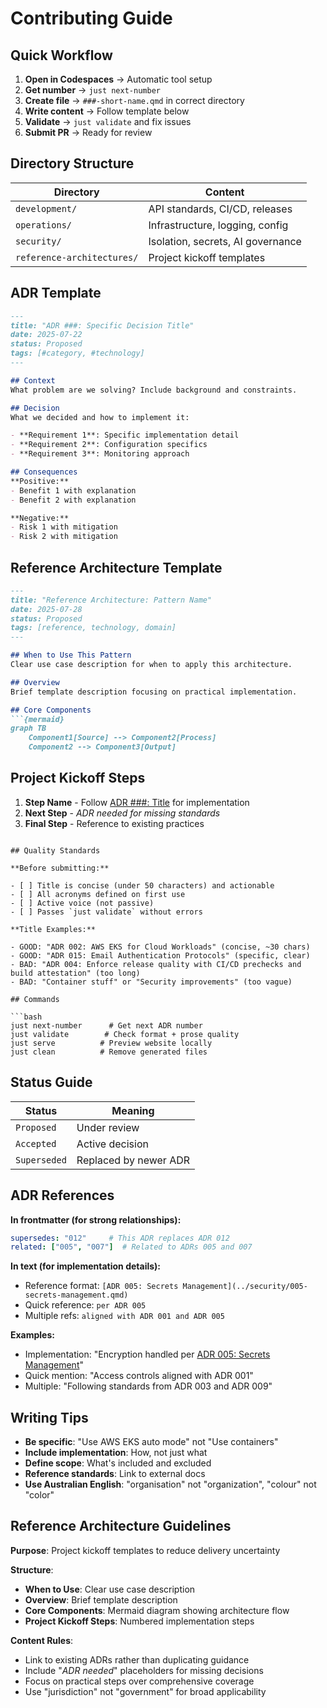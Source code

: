 # Contributing Guide

## Quick Workflow

1. **Open in Codespaces** → Automatic tool setup
2. **Get number** → `just next-number`
3. **Create file** → `###-short-name.qmd` in correct directory
4. **Write content** → Follow template below
5. **Validate** → `just validate` and fix issues
6. **Submit PR** → Ready for review

## Directory Structure

| Directory | Content |
|-----------|---------|
| `development/` | API standards, CI/CD, releases |
| `operations/` | Infrastructure, logging, config |
| `security/` | Isolation, secrets, AI governance |
| `reference-architectures/` | Project kickoff templates |

## ADR Template

```markdown
---
title: "ADR ###: Specific Decision Title"
date: 2025-07-22
status: Proposed
tags: [#category, #technology]
---

## Context
What problem are we solving? Include background and constraints.

## Decision
What we decided and how to implement it:

- **Requirement 1**: Specific implementation detail
- **Requirement 2**: Configuration specifics
- **Requirement 3**: Monitoring approach

## Consequences
**Positive:**
- Benefit 1 with explanation
- Benefit 2 with explanation

**Negative:**
- Risk 1 with mitigation
- Risk 2 with mitigation
```

## Reference Architecture Template

```markdown
---
title: "Reference Architecture: Pattern Name"
date: 2025-07-28
status: Proposed
tags: [reference, technology, domain]
---

## When to Use This Pattern
Clear use case description for when to apply this architecture.

## Overview
Brief template description focusing on practical implementation.

## Core Components
```{mermaid}
graph TB
    Component1[Source] --> Component2[Process]
    Component2 --> Component3[Output]
```

## Project Kickoff Steps
1. **Step Name** - Follow [ADR ###: Title](../category/###-filename.qmd) for implementation
2. **Next Step** - *ADR needed for missing standards*
3. **Final Step** - Reference to existing practices
```

## Quality Standards

**Before submitting:**

- [ ] Title is concise (under 50 characters) and actionable
- [ ] All acronyms defined on first use
- [ ] Active voice (not passive)
- [ ] Passes `just validate` without errors

**Title Examples:**

- GOOD: "ADR 002: AWS EKS for Cloud Workloads" (concise, ~30 chars)
- GOOD: "ADR 015: Email Authentication Protocols" (specific, clear)
- BAD: "ADR 004: Enforce release quality with CI/CD prechecks and build attestation" (too long)
- BAD: "Container stuff" or "Security improvements" (too vague)

## Commands

```bash
just next-number      # Get next ADR number
just validate        # Check format + prose quality
just serve          # Preview website locally
just clean          # Remove generated files
```

## Status Guide

| Status | Meaning |
|--------|---------|
| `Proposed` | Under review |
| `Accepted` | Active decision |
| `Superseded` | Replaced by newer ADR |

## ADR References

**In frontmatter (for strong relationships):**

```yaml
supersedes: "012"     # This ADR replaces ADR 012
related: ["005", "007"]  # Related to ADRs 005 and 007
```

**In text (for implementation details):**

- Reference format: `[ADR 005: Secrets Management](../security/005-secrets-management.qmd)`
- Quick reference: `per ADR 005`
- Multiple refs: `aligned with ADR 001 and ADR 005`

**Examples:**

- Implementation: "Encryption handled per [ADR 005: Secrets Management](../security/005-secrets-management.qmd)"
- Quick mention: "Access controls aligned with ADR 001"
- Multiple: "Following standards from ADR 003 and ADR 009"

## Writing Tips

- **Be specific**: "Use AWS EKS auto mode" not "Use containers"
- **Include implementation**: How, not just what
- **Define scope**: What's included and excluded
- **Reference standards**: Link to external docs
- **Use Australian English**: "organisation" not "organization", "colour" not "color"

## Reference Architecture Guidelines

**Purpose**: Project kickoff templates to reduce delivery uncertainty

**Structure**: 
- **When to Use**: Clear use case description
- **Overview**: Brief template description  
- **Core Components**: Mermaid diagram showing architecture flow
- **Project Kickoff Steps**: Numbered implementation steps

**Content Rules**:
- Link to existing ADRs rather than duplicating guidance
- Include "*ADR needed*" placeholders for missing decisions
- Focus on practical steps over comprehensive coverage
- Use "jurisdiction" not "government" for broad applicability
